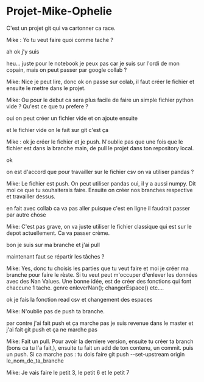 # Projet-Mike-Ophelie
C'est un projet git qui va cartonner ca race.

Mike : Yo tu veut faire quoi comme tache ?

ah ok j'y suis

heu... juste pour le notebook je peux pas car je suis sur l'ordi de mon copain, mais on peut passer par google collab ?

Mike: Nice je peut lire, donc ok on passe sur colab, il faut créer le fichier et ensuite le mettre dans le projet.

Mike: Ou pour le debut ca sera plus facile de faire un simple fichier python vide ? Qu'est ce que tu prefere ?

oui on peut créer un fichier vide et on ajoute ensuite

et le fichier vide on le fait sur git c'est ça

Mike : ok je créer le fichier et je push. N'oublie pas que une fois que le fichier est dans la branche main, de pull le projet dans ton repository local.

ok

on est d'accord que pour travailler sur le fichier csv on va utiliser pandas ?

Mike: Le fichier est push. On peut utiliser pandas oui, il y a aussi numpy. Dit moi ce que tu souhaiterais faire. Ensuite on créer nos branches respective et travailler dessus.

en fait avec collab ca va pas aller puisque c'est en ligne il faudrait passer par autre chose


Mike: C'est pas grave, on va juste utiliser le fichier classique qui est sur le depot actuellement. Ca va passer crème.

bon je suis sur ma branche et j'ai pull

maintenant faut se répartir les tâches ?

Mike: Yes, donc tu choisis les parties que tu veut faire et moi je créer ma branche pour faire le rèste. Si tu veut peut m'occuper d'enlever les données avec des Nan Values. Une bonne idée, est de créer des fonctions qui font chaccune 1 tache. genre enleverNan(); changerEspace() etc....

ok je fais la fonction read csv et changement des espaces

Mike: N'oublie pas de push ta branche.

par contre j'ai fait push et ça marche pas
je suis revenue dans le master et j'ai fait git push et ça ne marche pas

Mike: Fait un pull. Pour avoir la derniere version, ensuite tu créer ta branch (bons ca tu l'a fait,), ensuite tu fait un add de ton contenu, un commit. puis un push. Si ca marche pas : tu dois faire git push --set-upstream origin le_nom_de_ta_branche



Mike: Je vais faire le petit 3, le petit 6 et le petit 7
